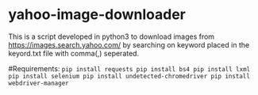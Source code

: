 # yahoo-image-downloader
This is a script developed in python3 to 
download images from https://images.search.yahoo.com/ by 
searching on keyword placed in the keyord.txt file with comma(,) seperated.


#Requirements:
`
pip install requests
pip install bs4
pip install lxml
pip install selenium
pip install undetected-chromedriver
pip install webdriver-manager 
`
